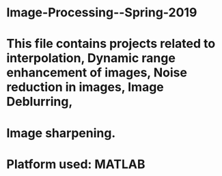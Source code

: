 # Image-Processing--Spring-2019

# This file contains projects related to interpolation, Dynamic range enhancement of images, Noise reduction in images, Image Deblurring,
# Image sharpening.

# Platform used: MATLAB
